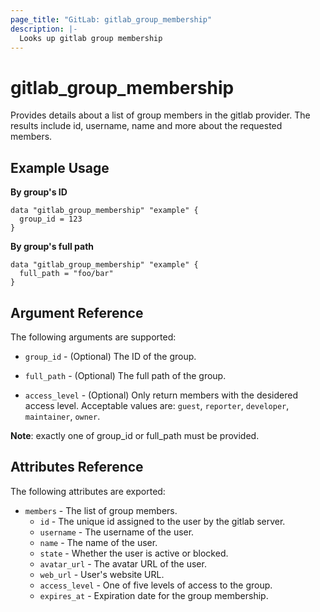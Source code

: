 ```yaml
---
page_title: "GitLab: gitlab_group_membership"
description: |-
  Looks up gitlab group membership
---
```


# gitlab\_group\_membership

Provides details about a list of group members in the gitlab provider. The results include id, username, name and more about the requested members.

## Example Usage

**By group's ID**

```hcl
data "gitlab_group_membership" "example" {
  group_id = 123
}
```

**By group's full path**

```hcl
data "gitlab_group_membership" "example" {
  full_path = "foo/bar"
}
```

## Argument Reference

The following arguments are supported:

* `group_id` - (Optional) The ID of the group.

* `full_path` - (Optional) The full path of the group.

* `access_level` - (Optional) Only return members with the desidered access level. Acceptable values are: `guest`, `reporter`, `developer`, `maintainer`, `owner`.

**Note**: exactly one of group_id or full_path must be provided.

## Attributes Reference

The following attributes are exported:

* `members` - The list of group members.
  * `id` - The unique id assigned to the user by the gitlab server.
  * `username` - The username of the user.
  * `name` - The name of the user.
  * `state` - Whether the user is active or blocked.
  * `avatar_url` - The avatar URL of the user.
  * `web_url` - User's website URL.
  * `access_level` - One of five levels of access to the group.
  * `expires_at` - Expiration date for the group membership.

